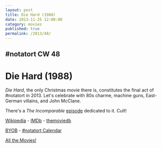 ```yaml
---
layout: post
title: Die Hard (1988)
date: 2013-11-25 12:00:00
category: movies
published: true
permalink: /2013/48/
---
```


## \#notatort CW 48

# Die Hard \(1988\)

*Die Hard*, the only Christmas movie there is, constitutes the final act of #notatort in 2013. Let's celebrate with 80s charme, machine guns, East-German villains, and John McClane.

There's a *The Incomparable* [episode](http://www.theincomparable.com/2010/12/17-were-going-to-need-some-more-christmas-movies-i-guess.html) dedicated to it. Cult!

[Wikipedia](http://en.wikipedia.org/wiki/Die_Hard) - [IMDb](http://www.imdb.com/title/tt0095016/?ref_=fn_al_tt_1) - [themoviedb](http://www.themoviedb.org/movie/562-die-hard)

<a href="http://en.wikipedia.org/wiki/BYOB_(beverage)">BYOB</a> - <a href="webcal://p09-calendarws.icloud.com/ca/subscribe/1/njhFKcFiNF5cQxQ-plsJccGfbuvf1pXvgKeMqimgE4ZFRgZps-DrReteg83YbLJaRhjuvwVD1DJ3eqmzmueLudNx8k_GF1p4khyUtrXpRxo">#notatort Calendar</a>

[All the Movies!](http://notatort.com/allthemovies/)

<!--include jquery & backstretch-->

<script type="text/javascript" src="https://ajax.googleapis.com/ajax/libs/jquery/1.7.2/jquery.min.js"></script>

<script type="text/javascript" src="http://notatort.com/jquery.backstretch.min.js"></script>

<script type="text/javascript">

$(function(){

     $(window).resize(function(){
     
         if($(this).width() >= 767){
         
             $.backstretch("http://notatort.com/bg48.jpg", {speed: 150});
             
         }
         
      })
      
      .resize();//trigger resize on page load
      
});

</script>